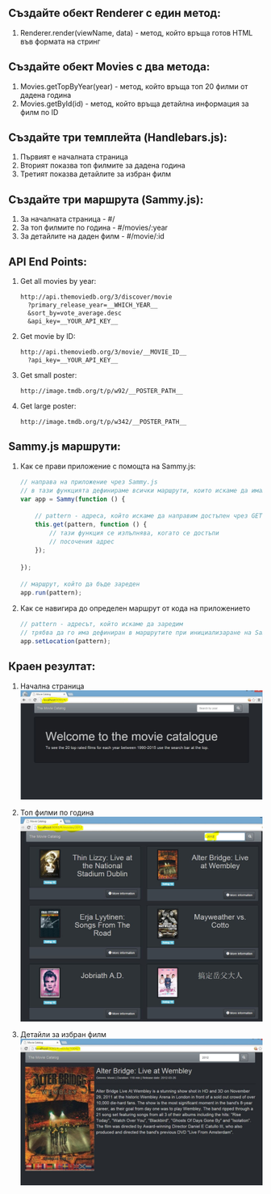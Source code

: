 ## Създайте обект Renderer с един метод:
1. Renderer.render(viewName, data) - метод, който връща готов HTML във формата на стринг

## Създайте обект Movies с два метода:
1. Movies.getTopByYear(year) - метод, който връща топ 20 филми от дадена година
2. Movies.getById(id) - метод, който връща детайлна информация за филм по ID

## Създайте три темплейта (Handlebars.js):
1. Първият е началната страница
2. Вторият показва топ филмите за дадена година
3. Третият показва детайлите за избран филм

## Създайте три маршрута (Sammy.js):
1. За началната страница - #/
2. За топ филмите по година - #/movies/:year
3. За детайлите на даден филм - #/movie/:id

## API End Points:
1. Get all movies by year:
	```
	http://api.themoviedb.org/3/discover/movie
	  ?primary_release_year=__WHICH_YEAR__
	  &sort_by=vote_average.desc
	  &api_key=__YOUR_API_KEY__
	```

2. Get movie by ID:
	```
	http://api.themoviedb.org/3/movie/__MOVIE_ID__
	  ?api_key=__YOUR_API_KEY__
	```

3. Get small poster:
	```
	http://image.tmdb.org/t/p/w92/__POSTER_PATH__
	```

4. Get large poster:
	```
	http://image.tmdb.org/t/p/w342/__POSTER_PATH__
	```

## Sammy.js маршрути:
1. Как се прави приложение с помощта на Sammy.js:
	```javascript
	// направа на приложение чрез Sammy.js
	// в тази функцията дефинираме всички маршрути, които искаме да имаме
	var app = Sammy(function () {

		// pattern - адреса, който искаме да направим достъпен чрез GET заявка
		this.get(pattern, function () {
			// тази функция се изпълнява, когато се достъпи
			// посочения адрес
		});

	});

	// маршрут, който да бъде зареден
	app.run(pattern);
	```

2. Как се навигира до определен маршрут от кода на приложението
	```javascript
	// pattern - адресът, който искаме да заредим
	// трябва да го има дефиниран в маршрутите при инициализаране на Sammy.js
	app.setLocation(pattern);
	```

## Краен резултат:
1. Начална страница  
![Landing page](https://raw.githubusercontent.com/slbedu/front-end-web-2015/master/exercises/06-javascript-spa/result/home.JPG)

2. Топ филми по година  
![Top movies per year page](https://raw.githubusercontent.com/slbedu/front-end-web-2015/master/exercises/06-javascript-spa/result/movies.JPG)

3. Детайли за избран филм  
![Movie details page](https://raw.githubusercontent.com/slbedu/front-end-web-2015/master/exercises/06-javascript-spa/result/movie-details.JPG)
